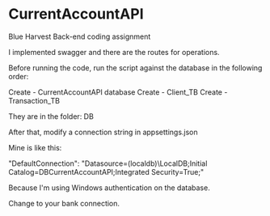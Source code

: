 # CurrentAccountAPI
Blue Harvest Back-end coding assignment

I implemented swagger and there are the routes for operations.

Before running the code, run the script against the database in the following order:

Create - CurrentAccountAPI database
Create - Client_TB
Create - Transaction_TB

They are in the folder: DB

After that, modify a connection string in appsettings.json

Mine is like this:

"DefaultConnection": "Datasource=(localdb)\\LocalDB;Initial Catalog=DBCurrentAccountAPI;Integrated Security=True;"

Because I'm using Windows authentication on the database.

Change to your bank connection.

